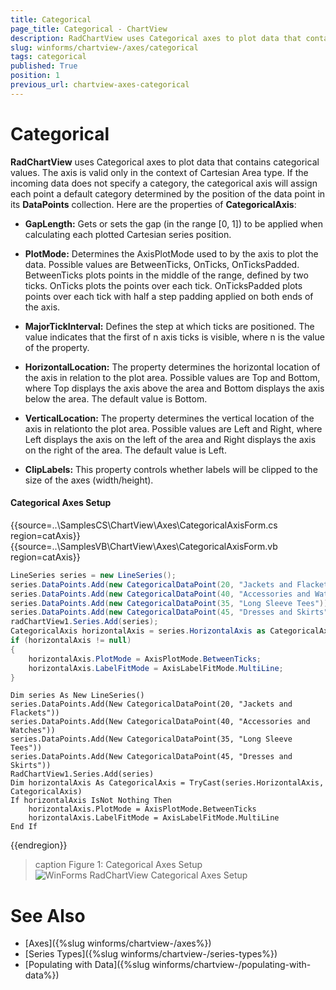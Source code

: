 ```yaml
---
title: Categorical
page_title: Categorical - ChartView
description: RadChartView uses Categorical axes to plot data that contains categorical values. The axis is valid only in the context of Cartesian Area type.
slug: winforms/chartview-/axes/categorical
tags: categorical
published: True
position: 1
previous_url: chartview-axes-categorical
---
```


# Categorical

__RadChartView__ uses Categorical axes to plot data that contains categorical values. The axis is valid only in the context of Cartesian Area type. If the incoming data does not specify a category, the categorical axis will assign each point a default category determined by the position of the data point in its __DataPoints__ collection. Here are the properties of __CategoricalAxis__:

* __GapLength:__ Gets or sets the gap (in the range [0, 1]) to be applied when calculating each plotted Cartesian series position.

* __PlotMode:__ Determines the AxisPlotMode used to by the axis to plot the data. Possible values are BetweenTicks, OnTicks, OnTicksPadded. BetweenTicks plots points in the middle of the range, defined by two ticks. OnTicks plots the points over each tick. OnTicksPadded plots points over each tick with half a step padding applied on both ends of the axis.

* __MajorTickInterval:__ Defines the step at which ticks are positioned. The value indicates that the first of n axis ticks is visible, where n is the value of the property.

* __HorizontalLocation:__ The property determines the horizontal location of the axis in relation to the plot area. Possible values are Top and Bottom, where Top displays the axis above the area and Bottom displays the axis below the area. The default value is Bottom.

* __VerticalLocation:__ The property determines the vertical location of the axis in relationto the plot area. Possible values are Left and Right, where Left displays the axis on the left of the area and Right displays the axis on the right of the area. The default value is Left.

* __ClipLabels:__ This property controls whether labels will be clipped to the size of the axes (width/height). 

#### Categоrical Axes Setup

{{source=..\SamplesCS\ChartView\Axes\CategoricalAxisForm.cs region=catAxis}} 
{{source=..\SamplesVB\ChartView\Axes\CategoricalAxisForm.vb region=catAxis}} 

````C#
LineSeries series = new LineSeries();
series.DataPoints.Add(new CategoricalDataPoint(20, "Jackets and Flackets"));
series.DataPoints.Add(new CategoricalDataPoint(40, "Accessories and Watches"));
series.DataPoints.Add(new CategoricalDataPoint(35, "Long Sleeve Tees"));
series.DataPoints.Add(new CategoricalDataPoint(45, "Dresses and Skirts"));
radChartView1.Series.Add(series);
CategoricalAxis horizontalAxis = series.HorizontalAxis as CategoricalAxis;
if (horizontalAxis != null)
{
    horizontalAxis.PlotMode = AxisPlotMode.BetweenTicks;
    horizontalAxis.LabelFitMode = AxisLabelFitMode.MultiLine;
}

````
````VB.NET
Dim series As New LineSeries()
series.DataPoints.Add(New CategoricalDataPoint(20, "Jackets and Flackets"))
series.DataPoints.Add(New CategoricalDataPoint(40, "Accessories and Watches"))
series.DataPoints.Add(New CategoricalDataPoint(35, "Long Sleeve Tees"))
series.DataPoints.Add(New CategoricalDataPoint(45, "Dresses and Skirts"))
RadChartView1.Series.Add(series)
Dim horizontalAxis As CategoricalAxis = TryCast(series.HorizontalAxis, CategoricalAxis)
If horizontalAxis IsNot Nothing Then
    horizontalAxis.PlotMode = AxisPlotMode.BetweenTicks
    horizontalAxis.LabelFitMode = AxisLabelFitMode.MultiLine
End If

````

{{endregion}} 

>caption Figure 1: Categorical Axes Setup
![WinForms RadChartView Categorical Axes Setup](images/chartview-axes-categorical001.png)

# See Also

* [Axes]({%slug winforms/chartview-/axes%})
* [Series Types]({%slug winforms/chartview-/series-types%})
* [Populating with Data]({%slug winforms/chartview-/populating-with-data%})
